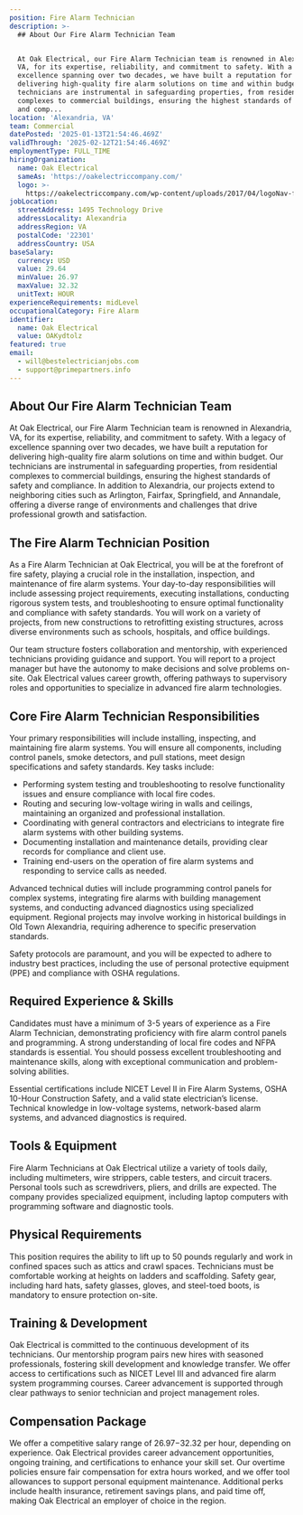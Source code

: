 ```yaml
---
position: Fire Alarm Technician
description: >-
  ## About Our Fire Alarm Technician Team


  At Oak Electrical, our Fire Alarm Technician team is renowned in Alexandria,
  VA, for its expertise, reliability, and commitment to safety. With a legacy of
  excellence spanning over two decades, we have built a reputation for
  delivering high-quality fire alarm solutions on time and within budget. Our
  technicians are instrumental in safeguarding properties, from residential
  complexes to commercial buildings, ensuring the highest standards of safety
  and comp...
location: 'Alexandria, VA'
team: Commercial
datePosted: '2025-01-13T21:54:46.469Z'
validThrough: '2025-02-12T21:54:46.469Z'
employmentType: FULL_TIME
hiringOrganization:
  name: Oak Electrical
  sameAs: 'https://oakelectriccompany.com/'
  logo: >-
    https://oakelectriccompany.com/wp-content/uploads/2017/04/logoNav-for-web.png
jobLocation:
  streetAddress: 1495 Technology Drive
  addressLocality: Alexandria
  addressRegion: VA
  postalCode: '22301'
  addressCountry: USA
baseSalary:
  currency: USD
  value: 29.64
  minValue: 26.97
  maxValue: 32.32
  unitText: HOUR
experienceRequirements: midLevel
occupationalCategory: Fire Alarm
identifier:
  name: Oak Electrical
  value: OAKydtolz
featured: true
email:
  - will@bestelectricianjobs.com
  - support@primepartners.info
---
```




## About Our Fire Alarm Technician Team

At Oak Electrical, our Fire Alarm Technician team is renowned in Alexandria, VA, for its expertise, reliability, and commitment to safety. With a legacy of excellence spanning over two decades, we have built a reputation for delivering high-quality fire alarm solutions on time and within budget. Our technicians are instrumental in safeguarding properties, from residential complexes to commercial buildings, ensuring the highest standards of safety and compliance. In addition to Alexandria, our projects extend to neighboring cities such as Arlington, Fairfax, Springfield, and Annandale, offering a diverse range of environments and challenges that drive professional growth and satisfaction.

## The Fire Alarm Technician Position

As a Fire Alarm Technician at Oak Electrical, you will be at the forefront of fire safety, playing a crucial role in the installation, inspection, and maintenance of fire alarm systems. Your day-to-day responsibilities will include assessing project requirements, executing installations, conducting rigorous system tests, and troubleshooting to ensure optimal functionality and compliance with safety standards. You will work on a variety of projects, from new constructions to retrofitting existing structures, across diverse environments such as schools, hospitals, and office buildings.

Our team structure fosters collaboration and mentorship, with experienced technicians providing guidance and support. You will report to a project manager but have the autonomy to make decisions and solve problems on-site. Oak Electrical values career growth, offering pathways to supervisory roles and opportunities to specialize in advanced fire alarm technologies.

## Core Fire Alarm Technician Responsibilities

Your primary responsibilities will include installing, inspecting, and maintaining fire alarm systems. You will ensure all components, including control panels, smoke detectors, and pull stations, meet design specifications and safety standards. Key tasks include:

- Performing system testing and troubleshooting to resolve functionality issues and ensure compliance with local fire codes.
- Routing and securing low-voltage wiring in walls and ceilings, maintaining an organized and professional installation.
- Coordinating with general contractors and electricians to integrate fire alarm systems with other building systems.
- Documenting installation and maintenance details, providing clear records for compliance and client use.
- Training end-users on the operation of fire alarm systems and responding to service calls as needed.

Advanced technical duties will include programming control panels for complex systems, integrating fire alarms with building management systems, and conducting advanced diagnostics using specialized equipment. Regional projects may involve working in historical buildings in Old Town Alexandria, requiring adherence to specific preservation standards.

Safety protocols are paramount, and you will be expected to adhere to industry best practices, including the use of personal protective equipment (PPE) and compliance with OSHA regulations.

## Required Experience & Skills

Candidates must have a minimum of 3-5 years of experience as a Fire Alarm Technician, demonstrating proficiency with fire alarm control panels and programming. A strong understanding of local fire codes and NFPA standards is essential. You should possess excellent troubleshooting and maintenance skills, along with exceptional communication and problem-solving abilities.

Essential certifications include NICET Level II in Fire Alarm Systems, OSHA 10-Hour Construction Safety, and a valid state electrician’s license. Technical knowledge in low-voltage systems, network-based alarm systems, and advanced diagnostics is required.

## Tools & Equipment

Fire Alarm Technicians at Oak Electrical utilize a variety of tools daily, including multimeters, wire strippers, cable testers, and circuit tracers. Personal tools such as screwdrivers, pliers, and drills are expected. The company provides specialized equipment, including laptop computers with programming software and diagnostic tools.

## Physical Requirements

This position requires the ability to lift up to 50 pounds regularly and work in confined spaces such as attics and crawl spaces. Technicians must be comfortable working at heights on ladders and scaffolding. Safety gear, including hard hats, safety glasses, gloves, and steel-toed boots, is mandatory to ensure protection on-site.

## Training & Development

Oak Electrical is committed to the continuous development of its technicians. Our mentorship program pairs new hires with seasoned professionals, fostering skill development and knowledge transfer. We offer access to certifications such as NICET Level III and advanced fire alarm system programming courses. Career advancement is supported through clear pathways to senior technician and project management roles.

## Compensation Package

We offer a competitive salary range of $26.97-$32.32 per hour, depending on experience. Oak Electrical provides career advancement opportunities, ongoing training, and certifications to enhance your skill set. Our overtime policies ensure fair compensation for extra hours worked, and we offer tool allowances to support personal equipment maintenance. Additional perks include health insurance, retirement savings plans, and paid time off, making Oak Electrical an employer of choice in the region.